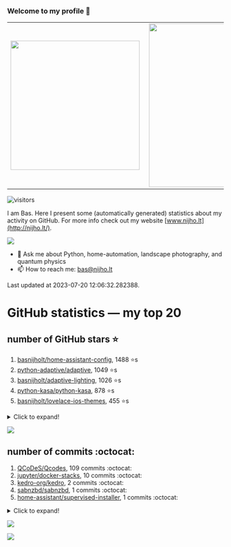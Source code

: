### Welcome to my profile 👋

<center>
  <table>
    <tr>
        <td><img width="300px" align="left" src="https://github-readme-stats.vercel.app/api/top-langs/?username=basnijholt&hide=TeX,Jupyter%20Notebook&layout=compact&theme=radical" /></td>
        <td><img align='right' src="https://github-readme-stats.vercel.app/api?username=basnijholt&show_icons=true&theme=radical" width="380"></td>
    </tr>
  </table>
</center>

![visitors](https://visitor-badge.glitch.me/badge?page_id=basnijholt.visitor-badge)

I am Bas. Here I present some (automatically generated) statistics about my activity on GitHub. For more info check out my website [www.nijho.lt](http://nijho.lt/).

![](https://www.nijho.lt/authors/admin/avatar_hu9e60e4b9bc120dfb6a666009f2878da6_182107_250x250_fill_q90_lanczos_center.jpg)

- 💬 Ask me about Python, home-automation, landscape photography, and quantum physics
- 📫 How to reach me: bas@nijho.lt

Last updated at 2023-07-20 12:06:32.282388.

# GitHub statistics — my top 20

## number of GitHub stars ⭐️

1. [basnijholt/home-assistant-config](https://github.com/basnijholt/home-assistant-config/), 1488 ⭐️s
2. [python-adaptive/adaptive](https://github.com/python-adaptive/adaptive/), 1049 ⭐️s
3. [basnijholt/adaptive-lighting](https://github.com/basnijholt/adaptive-lighting/), 1026 ⭐️s
4. [python-kasa/python-kasa](https://github.com/python-kasa/python-kasa/), 878 ⭐️s
5. [basnijholt/lovelace-ios-themes](https://github.com/basnijholt/lovelace-ios-themes/), 455 ⭐️s
<details><summary>Click to expand!</summary>

6. [basnijholt/lovelace-ios-dark-mode-theme](https://github.com/basnijholt/lovelace-ios-dark-mode-theme/), 417 ⭐️s
7. [basnijholt/miflora](https://github.com/basnijholt/miflora/), 358 ⭐️s
8. [basnijholt/rsync-time-machine.py](https://github.com/basnijholt/rsync-time-machine.py/), 329 ⭐️s
9. [topocm/topocm_content](https://github.com/topocm/topocm_content/), 241 ⭐️s
10. [basnijholt/home-assistant-streamdeck-yaml](https://github.com/basnijholt/home-assistant-streamdeck-yaml/), 122 ⭐️s
11. [basnijholt/home-assistant-macbook-touch-bar](https://github.com/basnijholt/home-assistant-macbook-touch-bar/), 92 ⭐️s
12. [kwant-project/kwant](https://github.com/kwant-project/kwant/), 75 ⭐️s
13. [basnijholt/markdown-code-runner](https://github.com/basnijholt/markdown-code-runner/), 72 ⭐️s
14. [basnijholt/home-assistant-streamdeck-yaml-addon](https://github.com/basnijholt/home-assistant-streamdeck-yaml-addon/), 46 ⭐️s
15. [basnijholt/aiokef](https://github.com/basnijholt/aiokef/), 30 ⭐️s
16. [basnijholt/thesis-cover](https://github.com/basnijholt/thesis-cover/), 25 ⭐️s
17. [basnijholt/instacron](https://github.com/basnijholt/instacron/), 20 ⭐️s
18. [basnijholt/adaptive-scheduler](https://github.com/basnijholt/adaptive-scheduler/), 17 ⭐️s
19. [basnijholt/addon-otmonitor](https://github.com/basnijholt/addon-otmonitor/), 15 ⭐️s
20. [kwant-project/kwant-tutorial-2016](https://github.com/kwant-project/kwant-tutorial-2016/), 13 ⭐️s

</details>

![](https://github.com/basnijholt/basnijholt/raw/main/stars_over_time.png)

## number of commits :octocat:

1. [QCoDeS/Qcodes](https://github.com/QCoDeS/Qcodes/), 109 commits :octocat:
2. [jupyter/docker-stacks](https://github.com/jupyter/docker-stacks/), 10 commits :octocat:
3. [kedro-org/kedro](https://github.com/kedro-org/kedro/), 2 commits :octocat:
4. [sabnzbd/sabnzbd](https://github.com/sabnzbd/sabnzbd/), 1 commits :octocat:
5. [home-assistant/supervised-installer](https://github.com/home-assistant/supervised-installer/), 1 commits :octocat:
<details><summary>Click to expand!</summary>

6. [conda-forge/paraview-feedstock](https://github.com/conda-forge/paraview-feedstock/), 0 commits :octocat:
7. [astrojuanlu/fenics-recipes](https://github.com/astrojuanlu/fenics-recipes/), 0 commits :octocat:
8. [MicrosoftDocs/azure-devops-docs](https://github.com/MicrosoftDocs/azure-devops-docs/), 0 commits :octocat:
9. [sseemayer/qstat-pretty](https://github.com/sseemayer/qstat-pretty/), 0 commits :octocat:
10. [devcontainers/features](https://github.com/devcontainers/features/), 0 commits :octocat:
11. [basnijholt/conda-recipes](https://github.com/basnijholt/conda-recipes/), 0 commits :octocat:
12. [conda-forge/tinyarray-feedstock](https://github.com/conda-forge/tinyarray-feedstock/), 0 commits :octocat:
13. [conda-forge/pywebhdfs-feedstock](https://github.com/conda-forge/pywebhdfs-feedstock/), 0 commits :octocat:
14. [CSSEGISandData/COVID-19](https://github.com/CSSEGISandData/COVID-19/), 0 commits :octocat:
15. [python-adaptive/paper](https://github.com/python-adaptive/paper/), 0 commits :octocat:
16. [AppDaemon/appdaemon](https://github.com/AppDaemon/appdaemon/), 0 commits :octocat:
17. [Jvanschoubroeck/Topology-optimization](https://github.com/Jvanschoubroeck/Topology-optimization/), 0 commits :octocat:
18. [basnijholt/home-assistant-streamdeck-yaml-addon](https://github.com/basnijholt/home-assistant-streamdeck-yaml-addon/), 0 commits :octocat:
19. [mbongaerts/Metchalizer](https://github.com/mbongaerts/Metchalizer/), 0 commits :octocat:
20. [PaulAnnekov/tuyaha](https://github.com/PaulAnnekov/tuyaha/), 0 commits :octocat:

</details>

![](https://github.com/basnijholt/basnijholt/raw/main/commits_per_hour.png)

![](https://github.com/basnijholt/basnijholt/raw/main/commits_per_weekday.png)

